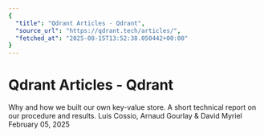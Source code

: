 ```yaml
---
{
  "title": "Qdrant Articles - Qdrant",
  "source_url": "https://qdrant.tech/articles/",
  "fetched_at": "2025-08-15T13:52:38.050442+00:00"
}
---
```


# Qdrant Articles - Qdrant

Why and how we built our own key-value store. A short technical report on our procedure and results.
Luis Cossio, Arnaud Gourlay & David Myriel
February 05, 2025
